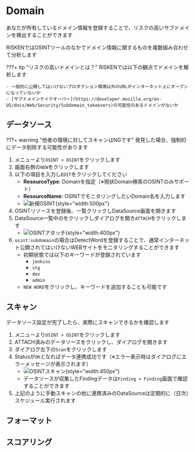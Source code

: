 # Domain

あなたが所有しているドメイン情報を登録することで、リスクの高いサブドメインを検出することができます

RISKENではOSINTツールのなかでドメイン情報に関するものを複数組み合わせて分析します

???+ tip "リスクの高いドメインとは？"
    RISKENでは以下の観点でドメインを解析します
    
    - 一般的に公開してはいけないプロダクション環境以外のURLがインターネット上にオープンになっていないか
    - [サブドメインテイクオーバー](https://developer.mozilla.org/en-US/docs/Web/Security/Subdomain_takeovers)の可能性のあるドメインがないか

## データソース

???+ warning "他者の環境に対してスキャンはNGです"
    発見した場合、強制的にデータ削除する可能性があります

1. メニューより`OSINT > OSINT`をクリックします
2. 画面右側の`NEW`をクリックします
3. 以下の項目を入力し`EDIT`をクリックしてください
    - **ResourceType**: Domainを指定（※現状Domain検索のOSINTのみサポート）
    - **ResourceName**: OSINTでモニタリングしたいDomain名を入力します
    - ![新規OSINT](/img/osint/osint_new.png){style="width:500px"}
4. OSINTリソースを登録後、一覧クリックしDataSource画面を開きます
5. DataSource一覧中のをクリックしダイアログを開き`ATTACH`をクリックします
    - ![OSINTアタッチ](/img/osint/osint_attach.png){style="width:400px"}
6. `osint:subdomain`の場合はDetectWordを登録することで、通常インターネット公開されてはいけないWEBサイトをモニタリングすることができます
    - 初期状態では以下のキーワードが登録されています
        - `jenkins`
        - `stg`
        - `dev`
        - `admin`
    - `NEW WORD`をクリックし、キーワードを追加することも可能です


## スキャン

データソース設定が完了したら、実際にスキャンできるかを確認します

1. メニューより`OSINT > OSINT`をクリックします
2. ATTACH済みのデータソースをクリックし、ダイアログを開きます
3. ダイアログ左下の`Scan`をクリックします
4. Statusが`OK`となればデータ連携成功です（※エラー表示時はダイアログにエラーメッセージが表示されます）
    - ![OSINTスキャン](/img/osint/osint_scan.png){style="width:450px"}
    - データソースが収集したFindingデータは`Finding > Finding`画面で確認することができます
5. 上記のように手動スキャンの他に連携済みのDataSourceは定期的に（日次）スケジュール実行されます


## フォーマット

## スコアリング


